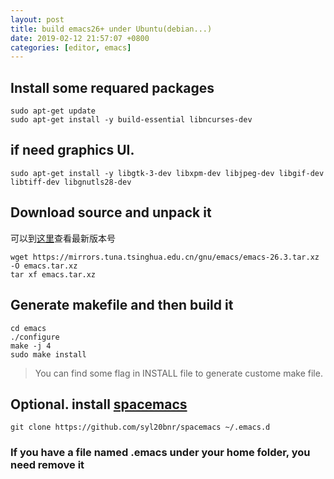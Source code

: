 ```yaml
---
layout: post
title: build emacs26+ under Ubuntu(debian...)
date: 2019-02-12 21:57:07 +0800
categories: [editor, emacs]
---
```


## Install some requared packages

```shell
sudo apt-get update
sudo apt-get install -y build-essential libncurses-dev
```

## if need graphics UI.

```shell
sudo apt-get install -y libgtk-3-dev libxpm-dev libjpeg-dev libgif-dev libtiff-dev libgnutls28-dev
```

## Download source and unpack it

可以到[这里](https://www.gnu.org/savannah-checkouts/gnu/emacs/emacs.html#Releases)查看最新版本号

```shell
wget https://mirrors.tuna.tsinghua.edu.cn/gnu/emacs/emacs-26.3.tar.xz -O emacs.tar.xz
tar xf emacs.tar.xz
```

## Generate makefile and then build it

```shell
cd emacs
./configure
make -j 4
sudo make install
```

> You can find some flag in INSTALL file to generate custome make file.

## Optional. install [spacemacs](http://spacemacs.org/)

```shell
git clone https://github.com/syl20bnr/spacemacs ~/.emacs.d
```

### If you have a file named .emacs under your home folder, you need remove it
